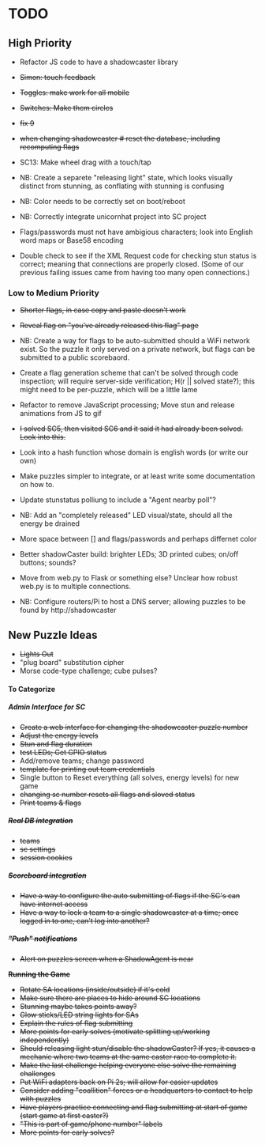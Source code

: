 

# TODO

## High Priority
- Refactor JS code to have a shadowcaster library

- <strike>Simon: touch feedback</strike>

- <strike>Toggles: make work for all mobile</strike>

- <strike>Switches: Make them circles</strike>

- <strike>fix 9</strike>

- <strike>when changing shadowcaster # reset the database, including recomputing flags</strike>

- SC13: Make wheel drag with a touch/tap

- NB: Create a separete "releasing light" state, which looks visually distinct from stunning, as conflating with stunning is confusing

- NB: Color needs to be correctly set on boot/reboot

- NB: Correctly integrate unicornhat project into SC project

- Flags/passwords must not have ambigious characters; look into English word maps or Base58 encoding

- Double check to see if the XML Request code for checking stun status is correct; meaning that connections are properly closed. (Some of our previous failing issues came from having too many open connections.)

### Low to Medium Priority
- <strike>Shorter flags, in case copy and paste doesn't work</strike>

- <strike>Reveal flag on "you've already released this flag" page </strike>

- NB: Create a way for flags to be auto-submitted should a WiFi network exist. So the puzzle it only served on a private network, but flags can be submitted to a public scorebaord.

- Create a flag generation scheme that can't be solved through code inspection; will require server-side verification; H(r || solved state?); this might need to be per-puzzle, which will be a little lame

- Refactor to remove JavaScript processing; Move stun and release animations from JS to gif

- <strike>I solved SC5, then visited SC6 and it said it had already been solved. Look into this.</strike>

- Look into a hash function whose domain is english words (or write our own)

- Make puzzles simpler to integrate, or at least write some documentation on how to.

- Update stunstatus polliung to include a "Agent nearby poll"?

- NB: Add an "completely released" LED visual/state, should all the energy be drained

- More space between [] and flags/passwords and perhaps differnet color

- Better shadowCaster build: brighter LEDs; 3D printed cubes; on/off buttons; sounds?

- Move from web.py to Flask or something else? Unclear how robust web.py is to multiple connections.

- NB: Configure routers/Pi to host a DNS server; allowing puzzles to be found by http://shadowcaster 


## New Puzzle Ideas
- <strike>Lights Out</strike>
- "plug board" substitution cipher
- Morse code-type challenge; cube pulses?

#### To Categorize
##### Admin Interface for SC
 - <strike> Create a web interface for changing the shadowcaster puzzle number</strike>
 - <strike> Adjust the energy levels</strike>
 - <strike> Stun and flag duration</strike>
 - <strike> test LEDs; Get GPIO status</strike>
 - Add/remove teams; change password
 - <strike> template for printing out team credentials </strike>
 - Single button to Reset everything (all solves, energy levels) for new game
 - <strike> changing sc number resets all flags and sloved status </strike>
 - <strike>Print teams & flags<strike>

##### Real DB integration
 - <stirke> teams</strike>
 - <strike>sc settings</strike>
 - session cookies

##### Scoreboard integration
 - Have a way to configure the auto submitting of flags if the SC's can have internet access
 - Have a way to lock a team to a single shadowcaster at a time; once logged in to one, can't log into another?

##### "Push" notifications
 - Alert on puzzles screen when a ShadowAgent is near

**Running the Game**
- Rotate SA locations (inside/outside) if it's cold
- Make sure there are places to hide around SC locations
- Stunning maybe takes points away?
- Glow sticks/LED string lights for SAs
- Explain the rules of flag submitting
- More points for early solves (motivate splitting up/working independently)
- Should releasing light stun/disable the shadowCaster? If yes, it causes a mechanic where two teams at the same caster race to complete it.
- Make the last challenge helping everyone else solve the remaining challenges
- Put WiFi adapters back on Pi 2s; will allow for easier updates
- Consider adding "coallition" forces or a headquarters to contact to help with puzzles
- Have players practice connecting and flag submitting at start of game (start game at first caster?)
- "This is part of game/phone number" labels 
- More points for early solves?